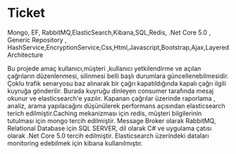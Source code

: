 # Ticket
Mongo, EF, RabbitMQ,ElasticSearch,Kibana,SQL,Redis, .Net Core 5.0 , Generic Repository , HashService,EncryptionService,Css,Html,Javascript,Bootstrap,Ajax,Layered Architecture

Bu projede amaç kullanıcı,müşteri ,kullanıcı yetkilendirme ve açılan çağrıların düzenlenmesi, silinmesi belli başlı durumlara 
güncellenebilmesidir. Çoklu trafik senaryosu baz alınarak bir çağrı kapatıldığında kapalı çağrı ilgili kuyruğa gönderilir.
Burada kuyruğu dinleyen consumer tarafında mesaj okunur ve elasticsearch'e yazılır. Kapanan çağrılar üzerinde raporlama , analiz, arama yapılacağını düşünülerek performans açısından elasticsearch terich edilmiştir.Caching mekanizması için redis, müşteri bilgilerinin tutulması için mongo tercih edilmiştir. Message Broker olarak RabbitMQ, Relational Database için SQL SERVER, dil olarak C# ve uygulama çatısı olarak .Net Core 5.0 tercih edilmiştir. Elasticsearch üzerindeki  dataları monitoring edebilmek için kibana kullanılmıştır.
